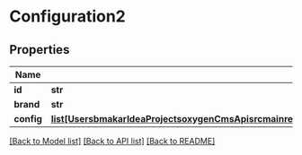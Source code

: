 # Configuration2

## Properties
Name | Type | Description | Notes
------------ | ------------- | ------------- | -------------
**id** | **str** |  | [optional] 
**brand** | **str** |  | [optional] 
**config** | [**list[UsersbmakarIdeaProjectsoxygenCmsApisrcmainresourcesstaticprivatecomponentsconfigurationItemYamlConfigurationItem]**](UsersbmakarIdeaProjectsoxygenCmsApisrcmainresourcesstaticprivatecomponentsconfigurationItemYamlConfigurationItem.md) |  | [optional] 

[[Back to Model list]](../README.md#documentation-for-models) [[Back to API list]](../README.md#documentation-for-api-endpoints) [[Back to README]](../README.md)

